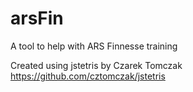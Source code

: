 # arsFin
A tool to help with ARS Finnesse training

Created using jstetris by Czarek Tomczak
https://github.com/cztomczak/jstetris
